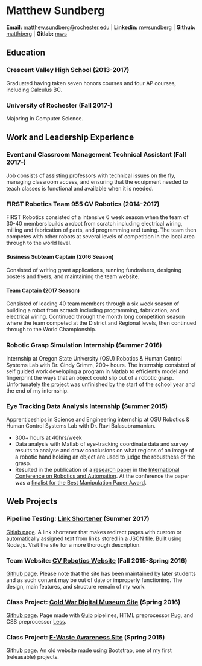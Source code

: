 # Matthew Sundberg

**Email:** [matthew.sundberg@rochester.edu](matthew.sundberg@rochester.edu)
|
**Linkedin:** [mwsundberg](https://www.linkedin.com/in/mwsundberg/)
|
**Github:** [matthberg](http://github.com/matthberg/)
|
**Gitlab:** [mws](https://gitlab.com/mws)

## Education
### **Crescent Valley High School** (2013-2017)
Graduated having taken seven honors courses and four AP courses, including Calculus BC.

### **University of Rochester** (Fall 2017-)
Majoring in Computer Science.

## Work and Leadership Experience
### **Event and Classroom Management Technical Assistant** (Fall 2017-)
Job consists of assisting professors with technical issues on the fly, managing classroom access, and ensuring that the equipment needed to teach classes is functional and available when it is needed. 

### **FIRST Robotics** Team 955 CV Robotics (2014-2017)
FIRST Robotics consisted of a intensive 6 week season when the team of 30-40 members builds a robot from scratch including electrical wiring, milling and fabrication of parts, and programming and tuning. The team then competes with other robots at several levels of competition in the local area through to the world level.

#### **Business Subteam Captain** (2016 Season)
Consisted of writing grant applications, running fundraisers, designing posters and flyers, and maintaining the team website.

#### **Team Captain** (2017 Season)
Consisted of leading 40 team members through a six week season of building a robot from scratch including programming, fabrication, and electrical wiring. Continued through the month long competition season where the team competed at the District and Regional levels, then continued through to the World Championship.

### **Robotic Grasp Simulation Internship** (Summer 2016)
Internship at Oregon State University (OSU) Robotics & Human Control Systems Lab with Dr. Cindy Grimm, 200+ hours. The internship consisted of self guided work developing a program in Matlab to efficiently model and fingerprint the ways that an object could slip out of a robotic grasp. Unfortunately [the project](https://github.com/OSUrobotics/transformationLimitsMetric) was unfinished by the start of the school year and the end of my internship.

### **Eye Tracking Data Analysis Internship** (Summer 2015)
Apprenticeships in Science and Engineering internship at OSU Robotics & Human Control Systems Lab with Dr. Ravi Balasubramanian.

* 300+ hours at 40hrs/week
* Data analysis with Matlab of eye-tracking coordinate data and survey results to analyse and draw conclusions on what regions of an image of a robotic hand holding an object are used to judge the robustness of the grasp. 
* Resulted in the publication of a [research paper](https://mws.is/2016ICRApaper.pdf) in the [International Conference on Robotics and Automation](https://www.icra2016.org). At the conference the paper was a [finalist for the Best Manipulation Paper Award](https://www.icra2016.org/conference/awards/).

## Web Projects
### **Pipeline Testing:** [Link Shortener](https://l.mws.is/) (Summer 2017)
[Gitlab page](https://gitlab.com/mws/L).
A link shortener that makes redirect pages with custom or automatically assigned text from links stored in a JSON file. Built using Node.js. Visit the site for a more thorough description.

### **Team Website:** [CV Robotics Website](http://team955.org) (Fall 2015-Spring 2016)

[Github page](https://github.com/FRC-Team-955/TeamWebsite).
Please note that the site has been maintained by later students and as such content may be out of date or improperly functioning. The design, main features, and structure remain of my work.

### **Class Project:** [Cold War Digital Museum Site](https://mws.is/e-waste) (Spring 2016)
[Github page](https://github.com/matthberg/apushMuseum).
Page made with [Gulp](https://gulpjs.com/) pipelines, HTML preprocessor [Pug](https://pugjs.org/), and CSS preprocessor [Less](http://lesscss.org/).

### **Class Project:** [E-Waste Awareness Site](https://mws.is/e-waste) (Spring 2015)
[Github page](https://github.com/matthberg/e-waste/tree/gh-pages).
An old website made using Bootstrap, one of my first (releasable) projects.